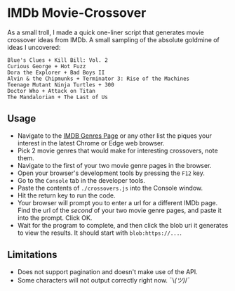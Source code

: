 # IMDb Movie-Crossover 

As a small troll, I made a quick one-liner script that generates movie crossover ideas from IMDb. A small sampling of the absolute goldmine of ideas I uncovered:
```
Blue's Clues + Kill Bill: Vol. 2
Curious George + Hot Fuzz
Dora the Explorer + Bad Boys II
Alvin & the Chipmunks + Terminator 3: Rise of the Machines
Teenage Mutant Ninja Turtles + 300
Doctor Who + Attack on Titan
The Mandalorian + The Last of Us
```

## Usage
- Navigate to the [IMDB Genres Page](https://www.imdb.com/feature/genre/) or any other list the piques your interest in the latest Chrome or Edge web browser.
- Pick 2 movie genres that would make for interesting crossovers, note them.
- Navigate to the first of your two movie genre pages in the browser.
- Open your browser's development tools by pressing the `F12` key.
- Go to the `Console` tab in the developer tools.
- Paste the contents of `./crossovers.js` into the Console window.
- Hit the return key to run the code.
- Your browser will prompt you to enter a url for a different IMDb page. Find the url of the *second* of your two movie genre pages, and paste it into the prompt. Click OK.
- Wait for the program to complete, and then click the blob uri it generates to view the results. It should start with `blob:https://...`.

## Limitations
- Does not support pagination and doesn't make use of the API.
- Some characters will not output correctly right now. ¯\\_(ツ)_/¯
